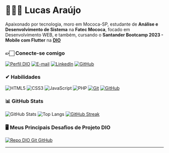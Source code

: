 # 👨🏻‍💻 Lucas Araújo
Apaixonado por tecnologia, moro em Mococa-SP, estudante de **Análise e Desenvolvimento de Sistema** na **Fatec Mococa**, focado em Desenvolvimento WEB, e também, cursando o **Santander Bootcamp 2023 - Mobile com Flutter** na [**DIO**](https://web.dio.me)

### 👉🏻 Conecte-se comigo
[![Perfil DIO](https://img.shields.io/badge/-Meu%20Perfil%20na%20DIO-FF0000?style=for-the-badge)](https://web.dio.me/users/luukasriick)
[![E-mail](https://img.shields.io/badge/-Email-000?style=for-the-badge&logo=microsoft-outlook&logoColor=E94D5F)](mailto:lcsaraujo@outlook.com.br)
[![LinkedIn](https://img.shields.io/badge/-LinkedIn-000?style=for-the-badge&logo=linkedin&logoColor=30A3DC)](https://www.linkedin.com/in/lcsaraujo/)
[![GitHub](https://img.shields.io/badge/-GitHub-000?style=for-the-badge&logo=github&logoColor=FFF)](https://www.github.com/lcsaraujo/)


### ✔ Habilidades
![HTML5](https://img.shields.io/badge/HTML5-000?style=for-the-badge&logo=html5&logoColor=FF0000)
![CSS3](https://img.shields.io/badge/CSS3-000?style=for-the-badge&logo=css3&logoColor=30A3DC)
![JavaScript](https://img.shields.io/badge/JavaScript-000?style=for-the-badge&logo=javascript&logoColor=FFF000)
![PHP](https://img.shields.io/badge/PHP-000?style=for-the-badge&logo=php&logoColor=30A3DC)
[![Git](https://img.shields.io/badge/Git-000?style=for-the-badge&logo=git&logoColor=E94D5F)](https://git-scm.com/doc) 
[![GitHub](https://img.shields.io/badge/GitHub-000?style=for-the-badge&logo=github&logoColor=30A3DC)](https://docs.github.com/)

### 📊 GitHub Stats
![GitHub Stats](https://github-readme-stats.vercel.app/api?username=lcsaraujo&theme=transparent&bg_color=000&border_color=30A3DC&show_icons=true&icon_color=30A3DC&title_color=E94D5F&text_color=FFF)
![Top Langs](https://github-readme-stats-git-masterrstaa-rickstaa.vercel.app/api/top-langs/?username=lcsaraujo&layout=compact&bg_color=000&border_color=30A3DC&title_color=E94D5F&text_color=FFF)
[![GitHub Streak](https://streak-stats.demolab.com/?user=lcsaraujo&theme=monokai&background=000&border=30A3DC&dates=FFF)](https://git.io/streak-stats)

### 🖥 Meus Principais Desafios de Projeto DIO
[![Repo DIO Git GitHub](https://github-readme-stats.vercel.app/api/pin/?username=lcsaraujo&repo=dio-lab-open-source&bg_color=000&border_color=30A3DC&show_icons=true&icon_color=30A3DC&title_color=E94D5F&text_color=FFF)](https://github.com/lcsaraujo/dio-lab-open-source)




---
